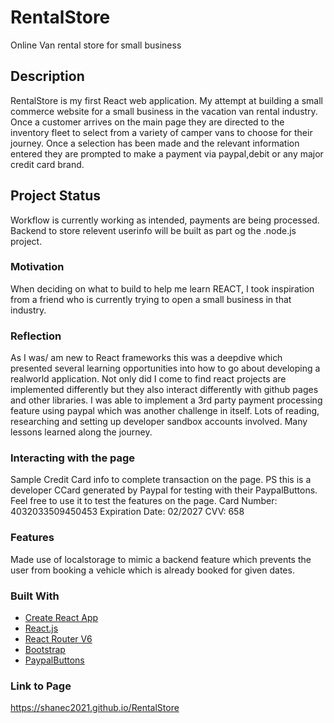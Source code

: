# RentalStore

Online Van rental store for small business

## Description

RentalStore is my first React web application. My attempt at building a small commerce website for a small business in the vacation van rental industry. 
Once a customer arrives on the main page they are directed to the inventory fleet to select from a variety of camper vans to choose for their journey. Once a selection has been made and the  relevant information entered they are prompted to make a payment via paypal,debit or any major credit card brand.

## Project Status
Workflow is currently working as intended, payments are being processed. Backend to store relevent userinfo will be built as part og the .node.js project.


### Motivation
When deciding on what to build to help me learn REACT, I took inspiration from a friend who is currently trying to open a small business in that industry.


### Reflection
As I was/ am new to React frameworks this was a deepdive  which presented several learning opportunities into how to go about developing a realworld application. Not only did I come to find react projects are implemented differently but they also interact differently with github pages and other libraries. I was able to implement a 3rd party payment processing feature using paypal which was another challenge in itself. Lots of reading, researching and setting up developer sandbox accounts involved. Many lessons learned along the journey.

### Interacting with the page
Sample Credit Card info to complete transaction on the page. PS this is a developer CCard generated by Paypal for testing with their PaypalButtons.
Feel free to use it to test the features on the page.
Card Number: 4032033509450453
Expiration Date: 02/2027
CVV: 658

### Features
Made use of localstorage to mimic  a backend feature which prevents the user from booking a vehicle which is already booked for given dates.


### Built With
* [Create React App](https://reactjs.org/docs/create-a-new-react-app.html)  
* [React.js](https://reactjs.org)
* [React Router V6](https://reactrouter.com/)
* [Bootstrap](https://react-bootstrap.github.io/) 
* [PaypalButtons](https://developer.paypal.com/docs/checkout/) 



### Link to Page
 https://shanec2021.github.io/RentalStore